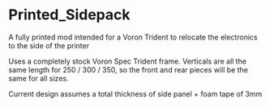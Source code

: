 # Printed_Sidepack
A fully printed mod intended for a Voron Trident to relocate the electronics to the side of the printer

Uses a completely stock Voron Spec Trident frame. Verticals are all the same length for 250 / 300 / 350, so the front and rear pieces will be the same for all sizes. 

Current design assumes a total thickness of side panel + foam tape of 3mm
